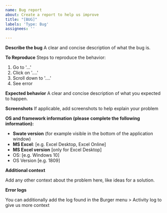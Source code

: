 ```yaml
---
name: Bug report
about: Create a report to help us improve
title: "[BUG]"
labels: 'Type: Bug'
assignees: ''

---
```


**Describe the bug**
A clear and concise description of what the bug is.

**To Reproduce**
Steps to reproduce the behavior:
1. Go to '...'
2. Click on '....'
3. Scroll down to '....'
4. See error

**Expected behavior**
A clear and concise description of what you expected to happen.

**Screenshots**
If applicable, add screenshots to help explain your problem

**OS and framework information (please complete the following information):**
 - **Swate version** (for example visible in the bottom of the application window)
 - **MS Excel**: [e.g. Excel Desktop, Excel Online]
 - **MS Excel version** [only for Excel Desktop]
 - OS: [e.g. Windows 10]
 - OS Version [e.g. 1809] 

**Additional context**

Add any other context about the problem here, like ideas for a solution.

**Error logs**

You can additionally add the log found in the Burger menu > Activity log to give us more context

